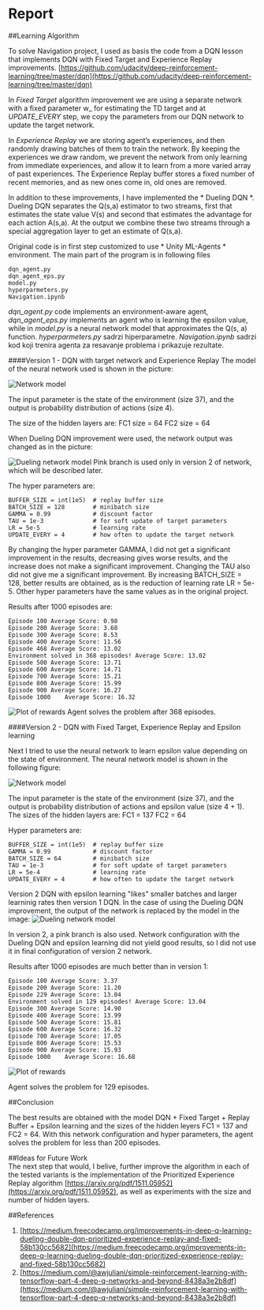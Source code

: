 # Report

##Learning Algorithm

To solve Navigation project, I used as basis the code from a DQN lesson that implements DQN with Fixed Target and Experience Replay improvements.
[https://github.com/udacity/deep-reinforcement-learning/tree/master/dqn](https://github.com/udacity/deep-reinforcement-learning/tree/master/dqn) 

In *Fixed Target* algorithm improvement we are using a separate network with a fixed parameter w_ for estimating the TD target and at *UPDATE_EVERY* step, we copy the parameters from our DQN network to update the target network.

In *Experience Replay* we are storing agent’s experiences, and then randomly drawing batches of them to train the network. By keeping the experiences we draw random, we prevent the network from only learning from immediate experiences, and allow it to learn from a more varied array of past experiences. The Experience Replay buffer stores a fixed number of recent memories, and as new ones come in, old ones are removed.

In addition to these improvements, I have implemented the * Dueling DQN *. Dueling DQN separates the Q(s,a) estimator to two streams, first that estimates the state value V(s) and second that estimates the advantage for each action A(s,a). At the output we combine these two streams through a special aggregation layer to get an estimate of Q(s,a).

Original code is in first step customized to use * Unity ML-Agents * environment. The main part of the program is in following files

	dqn_agent.py
    dqn_agent_eps.py
	model.py
	hyperparmeters.py
	Navigation.ipynb
	
*dqn_agent.py* code implements an environment-aware agent, *dqn_agent_eps.py* implements an agent who is learning the epsilon value, while in *model.py* is a neural network model that approximates the Q(s, a) function.
*hyperparmeters.py* sadrzi hiperparametre.
*Navigation.ipynb* sadrzi kod koji trenira agenta za resavanje problema i prikazuje rezultate.


####Version 1 - DQN with target network and Experience Replay
The model of the neural network used is shown in the picture:

![Network model](./Images/dqn+ft+rb.png  "Network model")

The input parameter is the state of the environment (size 37), and the output is probability distribution of actions (size 4).

The size of the hidden layers are:
FC1 size = 64
FC2 size = 64

When Dueling DQN improvement were used, the network output was changed as in the picture:

![Dueling network model](./Images/duelin_dqn.png  "Dueling network model")
Pink branch is used only in version 2 of network, which will be described later.

The hyper parameters are: 

	BUFFER_SIZE = int(1e5)  # replay buffer size
	BATCH_SIZE = 128        # minibatch size
	GAMMA = 0.99            # discount factor
	TAU = 1e-3              # for soft update of target parameters
	LR = 5e-5               # learning rate 
	UPDATE_EVERY = 4        # how often to update the target network
	

By changing the hyper parameter GAMMA, I did not get a significant improvement in the results, decreasing gives worse results, and the increase does not make a significant improvement.
Changing the TAU also did not give me a significant improvement.
By increasing BATCH_SIZE = 128, better results are obtained, as is the reduction of learning rate LR = 5e-5.
Other hyper parameters have the same values as in the original project.

Results after 1000 episodes are:

	Episode 100	Average Score: 0.98
	Episode 200	Average Score: 3.68
	Episode 300	Average Score: 8.53
	Episode 400	Average Score: 11.56
	Episode 468	Average Score: 13.02
	Environment solved in 368 episodes!	Average Score: 13.02
	Episode 500	Average Score: 13.71
	Episode 600	Average Score: 14.71
	Episode 700	Average Score: 15.21
	Episode 800	Average Score: 15.99
	Episode 900	Average Score: 16.27
	Episode 1000	Average Score: 16.32
    

![Plot of rewards](./Images/dqn+ft+rb-results.png  "Plot of rewards")
Agent solves the problem after 368 episodes.


####Version 2 - DQN with Fixed Target, Experience Replay and Epsilon learning

Next I tried to use the neural network to learn epsilon value depending on the state of environment. The neural network model is shown in the following figure:

![Network model](./Images/dqn+ft+rb+eps.png  "Network model")

The input parameter is the state of the environment (size 37), and the output is probability distribution of actions and epsilon value (size 4 + 1).
The sizes of the hidden layers are:
FC1 = 137
FC2 = 64

Hyper parameters are:

	BUFFER_SIZE = int(1e5)  # replay buffer size
	GAMMA = 0.99            # discount factor
    BATCH_SIZE = 64         # minibatch size
	TAU = 1e-3              # for soft update of target parameters
	LR = 5e-4               # learning rate 
	UPDATE_EVERY = 4        # how often to update the target network
    
Version 2 DQN with epsilon learning "likes" smaller batches and larger learninig rates then version 1 DQN. 
In the case of using the Dueling DQN improvement, the output of the network is replaced by the model in the image:
![Dueling network model](./Images/duelin_dqn.png  "Dueling network model")

In version 2, a pink branch is also used. Network configuration with the Dueling DQN and epsilon learning did not yield good results, so I did not use it in final configuration of version 2 network.

Results after 1000 episodes are much better than in version 1:

	Episode 100	Average Score: 3.37
	Episode 200	Average Score: 11.20
	Episode 229	Average Score: 13.04
	Environment solved in 129 episodes!	Average Score: 13.04
	Episode 300	Average Score: 14.90
	Episode 400	Average Score: 13.99
	Episode 500	Average Score: 15.81
	Episode 600	Average Score: 16.32
	Episode 700	Average Score: 17.05
	Episode 800	Average Score: 15.53
	Episode 900	Average Score: 15.93
	Episode 1000	Average Score: 16.68
	

![Plot of rewards](./Images/dqn+ft+rb+eps-results.png "Plot of rewards")

Agent solves the problem for 129 episodes.

##Conclusion

The best results are obtained with the model
DQN + Fixed Target + Replay Buffer + Epsilon learning and the sizes of the hidden leyers FC1 = 137 and FC2 = 64. With this network configuration and hyper parameters, the agent solves the problem for less than 200 episodes.

##Ideas for Future Work 	
The next step that would, I belive, further improve the algorithm in each of the tested variants is the implementation of the Prioritized Experience Replay algorithm [https://arxiv.org/pdf/1511.05952](https://arxiv.org/pdf/1511.05952), as well as experiments with the size and number of hidden layers.

##References
1. [https://medium.freecodecamp.org/improvements-in-deep-q-learning-dueling-double-dqn-prioritized-experience-replay-and-fixed-58b130cc5682](https://medium.freecodecamp.org/improvements-in-deep-q-learning-dueling-double-dqn-prioritized-experience-replay-and-fixed-58b130cc5682) 
2.  [https://medium.com/@awjuliani/simple-reinforcement-learning-with-tensorflow-part-4-deep-q-networks-and-beyond-8438a3e2b8df](https://medium.com/@awjuliani/simple-reinforcement-learning-with-tensorflow-part-4-deep-q-networks-and-beyond-8438a3e2b8df) 